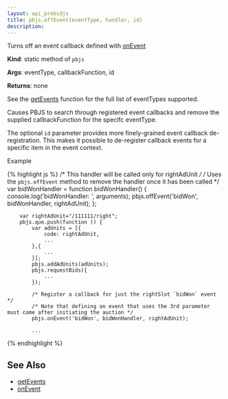 ```yaml
---
layout: api_prebidjs
title: pbjs.offEvent(eventType, handler, id)
description: 
---
```


Turns off an event callback defined with [onEvent](/dev-docs/publisher-api-reference/onEvent.html)

**Kind**: static method of `pbjs`

**Args**: eventType, callbackFunction, id

**Returns**: none

See the [getEvents](/publisher-api-reference/getEvents.html) function for the full list of eventTypes supported.

Causes PBJS to search through registered event callbacks and remove the
supplied callbackFunction for the specifc eventType.

The optional `id` parameter provides more finely-grained event
callback de-registration.  This makes it possible to de-register callback
events for a specific item in the event context.

Example

{% highlight js %}
        /* This handler will be called only for rightAdUnit */
        /* Uses the `pbjs.offEvent` method to remove the handler once it has been called */
        var bidWonHandler = function bidWonHandler() {
            console.log('bidWonHandler: ', arguments);
            pbjs.offEvent('bidWon', bidWonHandler, rightAdUnit);
        };

        var rightAdUnit="/111111/right";
        pbjs.que.push(function () {
            var adUnits = [{
                code: rightAdUnit,
                ...
            },{
                ...
            }];
            pbjs.addAdUnits(adUnits);
            pbjs.requestBids({
                ...
            });

            /* Register a callback for just the rightSlot `bidWon` event */
            /* Note that defining an event that uses the 3rd parameter must come after initiating the auction */
            pbjs.onEvent('bidWon', bidWonHandler, rightAdUnit);

            ...
{% endhighlight %}

## See Also
- [getEvents](/dev-docs/publisher-api-reference/getEvents.html)
- [onEvent](/dev-docs/publisher-api-reference/onEvent.html)

